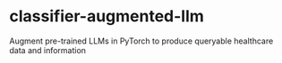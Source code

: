 # classifier-augmented-llm
Augment pre-trained LLMs in PyTorch to produce queryable healthcare data and information
